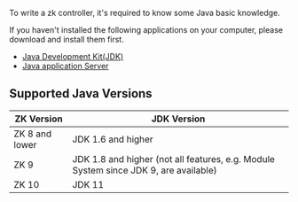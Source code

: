 To write a zk controller, it's required to know some Java basic knowledge. 

If you haven't installed the following applications on your computer, please download and install them first.

- [Java Development Kit(JDK)](https://www.oracle.com/java/technologies/downloads/)
- [Java application Server](Setting_up_Servers)



## Supported Java Versions

| **ZK Version** | **JDK Version**         |
|----------------|-------------------------|
| ZK 8 and lower | JDK 1.6 and higher       |
| ZK 9           | JDK 1.8 and higher (not all features, e.g. Module System since JDK 9, are available) |
| ZK 10          | JDK 11                   |

